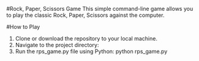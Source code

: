 #Rock, Paper, Scissors Game
This simple command-line game allows you to play the classic Rock, Paper, Scissors against the computer.

#How to Play
1. Clone or download the repository to your local machine.
2. Navigate to the project directory:
3. Run the rps_game.py file using Python:
python rps_game.py

